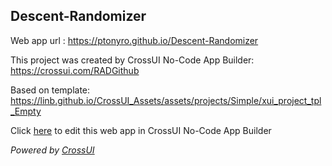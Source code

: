 ## Descent-Randomizer
Web app url : https://ptonyro.github.io/Descent-Randomizer

This project was created by CrossUI No-Code App Builder: https://crossui.com/RADGithub

Based on template: https://linb.github.io/CrossUI_Assets/assets/projects/Simple/xui_project_tpl_Empty

Click [here](https://crossui.com/RADGithub/#!from=github&owner=ptonyro&repo=Descent-Randomizer) to edit this web app in CrossUI No-Code App Builder

<i>Powered by [CrossUI](https://crossui.com)</i>
